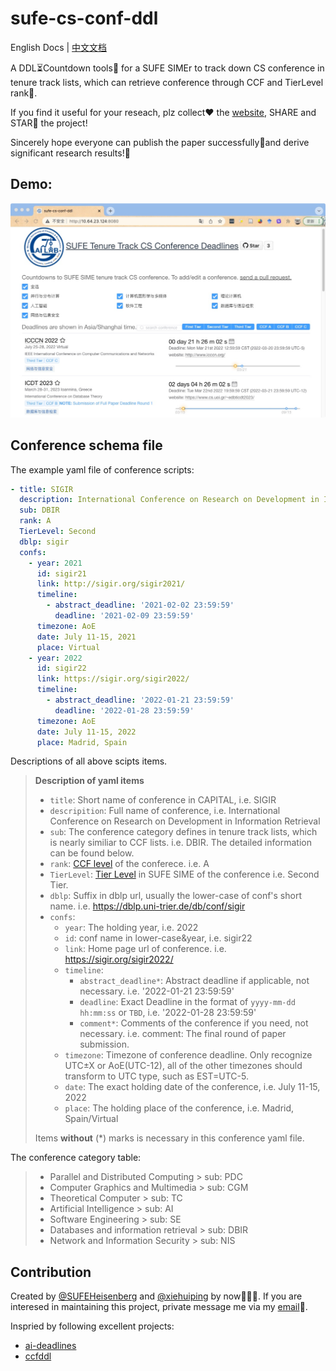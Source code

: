 # sufe-cs-conf-ddl

English Docs | [中文文档](./README.zh-CN.md)

A DDL⏳Countdown tools🔧 for a SUFE SIMEr to track down CS conference in tenure track lists,
which can retrieve conference through CCF and TierLevel rank🎰.

If you find it useful for your reseach, plz collect❤️ the [website](https://baidu.com), SHARE and STAR🌟 the project!

Sincerely hope everyone can publish the paper successfully🎉and derive significant research results!🍾
## Demo:

[![Demo Preview](.conf_list/screenshot.png)](https://github.com/SUFEHeisenberg/sufe-cs-conf-ddl/blob/main/.conf_list/screenshot.png)


## Conference schema file
The example yaml file of conference scripts: 

```yaml
- title: SIGIR
  description: International Conference on Research on Development in Information Retrieval
  sub: DBIR
  rank: A
  TierLevel: Second
  dblp: sigir
  confs:
    - year: 2021
      id: sigir21
      link: http://sigir.org/sigir2021/
      timeline:
        - abstract_deadline: '2021-02-02 23:59:59'
          deadline: '2021-02-09 23:59:59'
      timezone: AoE
      date: July 11-15, 2021
      place: Virtual
    - year: 2022
      id: sigir22
      link: https://sigir.org/sigir2022/
      timeline:
        - abstract_deadline: '2022-01-21 23:59:59'
          deadline: '2022-01-28 23:59:59'
      timezone: AoE
      date: July 11-15, 2022
      place: Madrid, Spain
```
Descriptions of all above scipts items.

> **Description of yaml items**
>
> - `title`: Short name of conference in CAPITAL, i.e. SIGIR
> - `descripition`: Full name of conference, i.e. International Conference on Research on Development in Information Retrieval
> - `sub`: The conference category defines in tenure track lists, which is nearly similiar to CCF lists. i.e. DBIR. The detailed information can be found below.
> - `rank`: [CCF level](https://www.ccf.org.cn/c/2019-04-25/663625.shtml) of the conferece. i.e. A
> - `TierLevel`: [Tier Level](https://github.com/SUFEHeisenberg/sufe-cs-conf-ddl/blob/main/.conf_list/SIME_tenure_CCF.xlsx) in SUFE SIME of the conference i.e. Second Tier.
> - `dblp`: Suffix in dblp url, usually the lower-case of conf's short name. i.e. https://dblp.uni-trier.de/db/conf/sigir
> - `confs`:
>   - `year`: The holding year, i.e. 2022
>   - `id`: conf name in lower-case&year, i.e. sigir22
>   - `link`: Home page url of conference. i.e. https://sigir.org/sigir2022/
>   - `timeline`:
>     - `abstract_deadline*`: Abstract deadline if applicable, not necessary. i.e. '2022-01-21 23:59:59'
>     - `deadline`: Exact Deadline in the format of `yyyy-mm-dd hh:mm:ss` or `TBD`, i.e. '2022-01-28 23:59:59'
>     - `comment*`: Comments of the conference if you need, not necessary. i.e. comment: The final round of paper submission.
>   - `timezone`: Timezone of conference deadline. Only recognize UTC±X or AoE(UTC-12), all of the other timezones should transform to UTC type, such as EST=UTC-5.
>   - `date`: The exact holding date of the conference, i.e. July 11-15, 2022
>   - `place`: The holding place of the conference, i.e. Madrid, Spain/Virtual
>
> Items **without** (*) marks is necessary in this conference yaml file.

The conference category table:
> - Parallel and Distributed Computing
    >   sub: PDC
> - Computer Graphics and Multimedia
    >   sub: CGM
> - Theoretical Computer
    >   sub: TC
> - Artificial Intelligence
    >   sub: AI
> - Software Engineering
    >   sub: SE
> -  Databases and information retrieval
    >   sub: DBIR
> - Network and Information Security
    >   sub: NIS


## Contribution
Created by  [@SUFEHeisenberg](https://github.com/SUFEHeisenberg) and [@xiehuiping](https://github.com/xiehuiping) by now👨🏻‍💻. 
If you are interesed in maintaining this project, private message me via my [email](wangziyuan@163.sufe.edu.cn)👏.

Inspried by following excellent projects: 
- [ai-deadlines](https://aideadlin.es/)
- [ccfddl](https://ccfddl.github.io/)